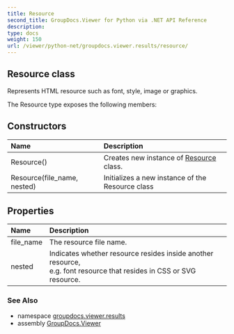```yaml
---
title: Resource
second_title: GroupDocs.Viewer for Python via .NET API Reference
description: 
type: docs
weight: 150
url: /viewer/python-net/groupdocs.viewer.results/resource/
---
```


## Resource class

Represents HTML resource such as font, style, image or graphics.

The Resource type exposes the following members:
## Constructors
| Name | Description |
| :- | :- |
|Resource()|Creates new instance of [Resource](/viewer/python-net/groupdocs.viewer.results/resource/) class.|
|Resource(file_name, nested)|Initializes a new instance of the Resource class|
## Properties
| Name | Description |
| :- | :- |
|file_name|The resource file name.|
|nested|Indicates whether resource resides inside another resource,<br/>            e.g. font resource that resides in CSS or SVG resource.|

### See Also

* namespace [groupdocs.viewer.results](/viewer/python-net/groupdocs.viewer.results/)
* assembly [GroupDocs.Viewer](/viewer/python-net/)

